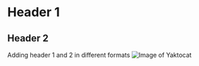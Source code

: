 # Header 1
## Header 2
Adding header 1 and 2 in different formats
![Image of Yaktocat](https://octodex.github.com/images/yaktocat.png)
